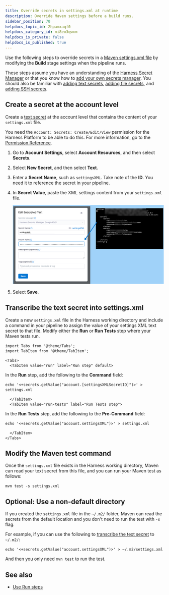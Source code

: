 ```yaml
---
title: Override secrets in settings.xml at runtime
description: Override Maven settings before a build runs.
sidebar_position: 70
helpdocs_topic_id: 2hpamxaqf0
helpdocs_category_id: mi8eo3qwxm
helpdocs_is_private: false
helpdocs_is_published: true
---
```


Use the following steps to override secrets in a [Maven settings.xml file](https://maven.apache.org/settings.html) by modifying the **Build** stage settings when the pipeline runs.

These steps assume you have an understanding of the [Harness Secret Manager](/docs/platform/secrets/secrets-management/harness-secret-manager-overview) or that you know how to [add your own secrets manager](/docs/platform/secrets/secrets-management/add-secrets-manager). You should also be familiar with [adding text secrets](/docs/platform/secrets/add-use-text-secrets), [adding file secrets](/docs/platform/secrets/add-file-secrets), and [adding SSH secrets](/docs/platform/secrets/add-use-ssh-secrets).

## Create a secret at the account level

Create a [text secret](/docs/platform/secrets/add-use-text-secrets) at the account level that contains the content of your `settings.xml` file.

You need the `Account: Secrets: Create/Edit/View` permission for the Harness Platform to be able to do this. For more information, go to the [Permission Reference](/docs/platform/role-based-access-control/permissions-reference).

1. Go to **Account Settings**, select **Account Resources**, and then select **Secrets**.
2. Select **New Secret**, and then select **Text**.
1. Enter a **Secret Name**, such as `settingsXML`. Take note of the **ID**. You need it to reference the secret in your pipeline.
4. In **Secret Value**, paste the XML settings content from your `settings.xml` file.

   ![](./static/modify-and-override-build-settings-before-a-build-09.png)

5. Select **Save**.

## Transcribe the text secret into settings.xml

Create a new `settings.xml` file in the Harness working directory and include a command in your pipeline to assign the value of your settings XML text secret to that file. Modify either the **Run** or **Run Tests** step where your Maven tests run.

```mdx-code-block
import Tabs from '@theme/Tabs';
import TabItem from '@theme/TabItem';
```
```mdx-code-block
<Tabs>
  <TabItem value="run" label="Run step" default>
```

In the **Run** step, add the following to the **Command** field:

```
echo '<+secrets.getValue("account.[settingsXMLSecretID]")>' > settings.xml
```

```mdx-code-block
  </TabItem>
  <TabItem value="run-tests" label="Run Tests step">
```

In the **Run Tests** step, add the following to the **Pre-Command** field:

 ```
 echo '<+secrets.getValue("account.settingsXML")>' > settings.xml
 ```

```mdx-code-block
  </TabItem>
</Tabs>
```

## Modify the Maven test command

Once the `settings.xml` file exists in the Harness working directory, Maven can read your text secret from this file, and you can run your Maven test as follows:

```
mvn test -s settings.xml
```

## Optional: Use a non-default directory

If you created the `settings.xml` file in the `~/.m2/` folder, Maven can read the secrets from the default location and you don't need to run the test with `-s` flag.

For example, if you can use the following to [transcribe the text secret](#transcribe-the-text-secret-into-settingsxml) to `~/.m2/`:

```
echo '<+secrets.getValue("account.settingsXML")>' > ~/.m2/settings.xml
```

And then you only need `mvn test` to run the test.

## See also

* [Use Run steps](../run-ci-scripts/run-step-settings.md)
